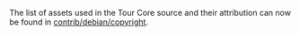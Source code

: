 The list of assets used in the Tour Core source and their attribution can now be found in [contrib/debian/copyright](../contrib/debian/copyright).
